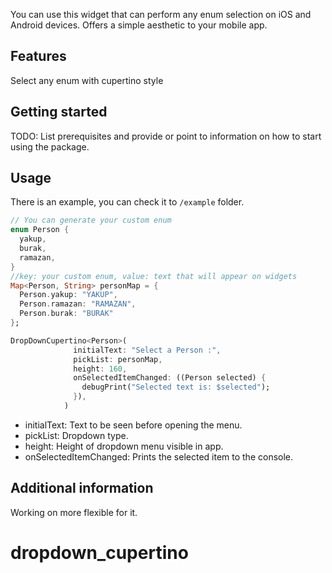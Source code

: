 
<!-- 
This README describes the package. If you publish this package to pub.dev,
this README's contents appear on the landing page for your package.

For information about how to write a good package README, see the guide for
[writing package pages](https://dart.dev/guides/libraries/writing-package-pages). 

For general information about developing packages, see the Dart guide for
[creating packages](https://dart.dev/guides/libraries/create-library-packages)
and the Flutter guide for
[developing packages and plugins](https://flutter.dev/developing-packages). 
-->

You can use this widget that can perform any enum selection on iOS and Android devices. Offers a simple aesthetic to your mobile app.

## Features

Select any enum with cupertino style

## Getting started

TODO: List prerequisites and provide or point to information on how to
start using the package.

## Usage

There is an example, you can check it
to `/example` folder. 

```dart
// You can generate your custom enum
enum Person {
  yakup,
  burak,
  ramazan,
}
//key: your custom enum, value: text that will appear on widgets
Map<Person, String> personMap = {
  Person.yakup: "YAKUP",
  Person.ramazan: "RAMAZAN",
  Person.burak: "BURAK"
};

DropDownCupertino<Person>(
              initialText: "Select a Person :",
              pickList: personMap,
              height: 160,
              onSelectedItemChanged: ((Person selected) {
                debugPrint("Selected text is: $selected");
              }),
            )
```

  - initialText: Text to be seen before opening the menu.
  - pickList: Dropdown type.
  - height: Height of dropdown menu visible in app.
  - onSelectedItemChanged: Prints the selected item to the console.

## Additional information

Working on more flexible for it.
# dropdown_cupertino
